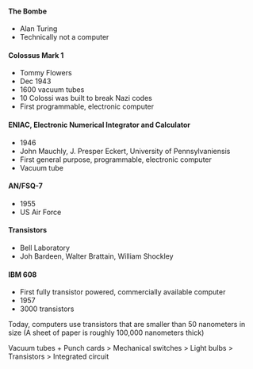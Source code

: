 #### The Bombe
- Alan Turing
- Technically not a computer

#### Colossus Mark 1
- Tommy Flowers
- Dec 1943
- 1600 vacuum tubes
- 10 Colossi was built to break Nazi codes
- First programmable, electronic computer

#### ENIAC, Electronic Numerical Integrator and Calculator
- 1946
- John Mauchly, J. Presper Eckert, University of Pennsylvaniensis
- First general purpose, programmable, electronic computer
- Vacuum tube

#### AN/FSQ-7
- 1955
- US Air Force

#### Transistors
- Bell Laboratory
- Joh Bardeen, Walter Brattain, William Shockley

#### IBM 608
- First fully transistor powered, commercially available computer
- 1957
- 3000 transistors

Today, computers use transistors that are smaller than 50 nanometers in size (A sheet of paper is roughly 100,000 nanometers thick)

Vacuum tubes + Punch cards > Mechanical switches > Light bulbs > Transistors > Integrated circuit